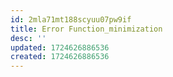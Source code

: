 ```yaml
---
id: 2mla71mt188scyuu07pw9if
title: Error Function_minimization
desc: ''
updated: 1724626886536
created: 1724626886536
---
```

